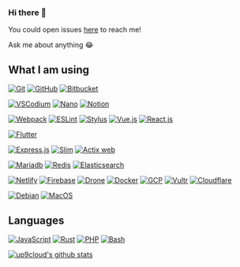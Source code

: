 ### Hi there 👋

<!-- TODO: [![Blog](https://img.shields.io/website?color=&up_message=&url=)](https://) -->

You could open issues [here](https://github.com/up9cloud/up9cloud/issues) to reach me!

Ask me about anything 😂

## What I am using

<!-- Version control -->
[![Git](https://img.shields.io/badge/-Git-%23c9d1d9?logo=git)](https://git-scm.com)
[![GitHub](https://img.shields.io/badge/-GitHub-%23c9d1d9?logo=github&logoColor=%23181717)](https://github.com/up9cloud)
[![Bitbucket](https://img.shields.io/badge/-Bitbucket-%23c9d1d9?logo=Bitbucket&logoColor=%230052CC)](https://bitbucket.org)

<!-- Edtiors -->
[![VSCodium](https://img.shields.io/badge/-VSCodium-%23c9d1d9?logo=&logoColor=%2396d768)](https://vscodium.com)
[![Nano](https://img.shields.io/badge/-Nano-%23c9d1d9?logo=Gnu&logoColor=%23832bf5)](https://www.nano-editor.org)
[![Notion](https://img.shields.io/badge/-Notion-%23c9d1d9?logo=Notion&logoColor=%23000000)](https://www.notion.so)

<!-- Web frameworks -->
[![Webpack](https://img.shields.io/badge/-Webpack-%23c9d1d9?logo=Webpack)](https://webpack.js.org)
[![ESLint](https://img.shields.io/badge/-ESLint-%23c9d1d9?logo=ESLint&logoColor=%234B32C3)](https://eslint.org)
[![Stylus](https://img.shields.io/badge/-Stylus-%23c9d1d9?logo=Stylus&logoColor=%23333333)](https://stylus-lang.com)
[![Vue.js](https://img.shields.io/badge/-Vue.js-%23c9d1d9?logo=Vue.js)](https://vuejs.org)
[![React.js](https://img.shields.io/badge/-React.js-%23c9d1d9?logo=React)](https://reactjs.org/)

<!-- Mobile frameworks -->
[![Flutter](https://img.shields.io/badge/-Flutter-%23c9d1d9?logo=Flutter&logoColor=%233ac4fa)](https://flutter.dev/)

<!-- Backend frameworks -->
[![Express.js](https://img.shields.io/badge/-Express.js-%23c9d1d9?logo=JavaScript&logoColor=%23F7DF1E)](https://expressjs.com)
[![Slim](https://img.shields.io/badge/-Slim-%23c9d1d9?logo=PHP&logoColor=%23777BB4)](https://www.slimframework.com)
[![Actix web](https://img.shields.io/badge/-Actix%20web-%23c9d1d9?logo=Rust&logoColor=%23686766)](https://actix.rs)

<!-- Databases -->
[![Mariadb](https://img.shields.io/badge/-Mariadb-%23c9d1d9?logo=Mariadb&logoColor=%23003545)](https://mariadb.org/)
[![Redis](https://img.shields.io/badge/-Redis-%23c9d1d9?logo=Redis&logoColor=%23DC382D)](https://redis.io)
[![Elasticsearch](https://img.shields.io/badge/-Elasticsearch-%23c9d1d9?logo=Elasticsearch&logoColor=%23005571)](https://www.elastic.co)

<!-- DevOps -->
[![Netlify](https://img.shields.io/badge/-Netlify-%23c9d1d9?logo=netlify&logoColor=00C7B7)](https://www.netlify.com)
[![Firebase](https://img.shields.io/badge/-Firebase-%23c9d1d9?logo=Firebase&logoColor=FFCA28)](https://console.firebase.google.com)
[![Drone](https://img.shields.io/badge/-Drone%20CI-%23c9d1d9?logo=Drone&logoColor=%23212121)](https://www.drone.io)
[![Docker](https://img.shields.io/badge/-Docker-%23c9d1d9?logo=Docker&logoColor=%232496ED)](https://www.docker.com)
[![GCP](https://img.shields.io/badge/-GCP-%23c9d1d9?logo=Google%20Cloud&logoColor=%234285F4)](https://cloud.google.com)
[![Vultr](https://img.shields.io/badge/-Vultr-%23c9d1d9?logo=Vultr&logoColor=%23007BFC)](https://www.vultr.com)
[![Cloudflare](https://img.shields.io/badge/-Cloudflare-%23c9d1d9?logo=Cloudflare&logoColor=%23F38020)](https://www.cloudflare.com)

<!-- OS -->
[![Debian](https://img.shields.io/badge/-Debian-%23c9d1d9?logo=Debian&logoColor=%23A81D33)](https://www.debian.org)
[![MacOS](https://img.shields.io/badge/-MacOS-%23c9d1d9?logo=apple&logoColor=%23999999)](https://www.apple.com/macbook-pro-13)

## Languages
[![JavaScript](https://img.shields.io/badge/-JavaScript-%23c9d1d9?logo=JavaScript&logoColor=%23F7DF1E)](https://developer.mozilla.org/en-US/docs/Web/JavaScript)
[![Rust](https://img.shields.io/badge/-Rust-%23c9d1d9?logo=Rust&logoColor=%23000000)](https://www.rust-lang.org)
[![PHP](https://img.shields.io/badge/-PHP-%23c9d1d9?logo=PHP&logoColor=%23777BB4)](https://www.php.net)
[![Bash](https://img.shields.io/badge/-Bash-%23c9d1d9?logo=gnu%20bash&logoColor=%234EAA25)](https://www.gnu.org/software/bash)
<!-- [![V](https://img.shields.io/badge/-V-%23c9d1d9?logo=v&logoColor=%235D87BF)](https://vlang.io)
[![Go](https://img.shields.io/badge/-Go-%23c9d1d9?logo=go&logoColor=%2300ADD8)](https://golang.org) -->

[![up9cloud's github stats](https://github-readme-stats.vercel.app/api?username=up9cloud&theme=dark&show_icons=true)](https://github.com/up9cloud)

<!-- [![Top Langs](https://github-readme-stats.vercel.app/api/top-langs/?username=up9cloud&theme=dark&layout=compact)](https://github.com/up9cloud) -->

<!-- TODO: ![visitors]() -->

